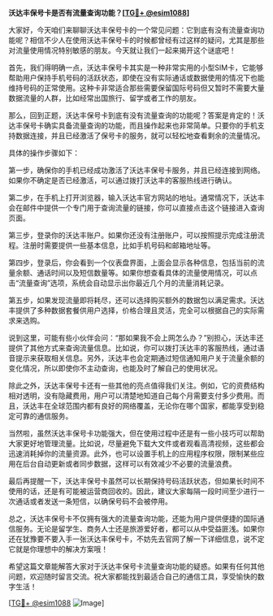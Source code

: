 **沃达丰保号卡是否有流量查询功能？[[TG💪+ @esim1088](https://t.me/s/esim1088)]**

大家好，今天咱们来聊聊沃达丰保号卡的一个常见问题：它到底有没有流量查询功能呢？相信不少人在使用沃达丰保号卡的时候都曾经有过这样的疑问，尤其是那些对流量使用情况特别敏感的朋友。今天就让我们一起来揭开这个谜底吧！

首先，我们得明确一点，沃达丰保号卡其实是一种非常实用的小型SIM卡，它能够帮助用户保持手机号码的活跃状态，即使在没有实际通话或数据使用的情况下也能维持号码的正常使用。这种卡非常适合那些需要保留国际号码但又暂时不需要大量数据流量的人群，比如经常出国旅行、留学或者工作的朋友。

那么，回到正题，沃达丰保号卡到底有没有流量查询的功能呢？答案是肯定的！沃达丰保号卡确实具备流量查询的功能，而且操作起来也非常简单。只要你的手机支持数据连接，并且已经激活了保号卡的服务，就可以轻松地查看剩余的流量情况。

具体的操作步骤如下：

第一步，确保你的手机已经成功激活了沃达丰保号卡服务，并且已经连接到网络。如果你不确定是否已经激活，可以通过拨打沃达丰的客服热线进行确认。

第二步，在手机上打开浏览器，输入沃达丰官方网站的地址。通常情况下，沃达丰会在邮件中提供一个专门用于查询流量的链接，你可以直接点击这个链接进入查询页面。

第三步，登录你的沃达丰账户。如果你还没有注册账户，可以按照提示完成注册流程。注册时需要提供一些基本信息，比如手机号码和邮箱地址等。

第四步，登录后，你会看到一个仪表盘界面，上面会显示各种信息，包括当前的流量余额、通话时间以及短信数量等。如果你想查看具体的流量使用情况，可以点击“流量查询”选项，系统会自动显示出你最近几个月的流量消耗记录。

第五步，如果发现流量即将耗尽，还可以选择购买额外的数据包以满足需求。沃达丰提供了多种数据套餐供用户选择，价格合理且灵活，完全可以根据自己的实际需求来选购。

说到这里，可能有些小伙伴会问：“那如果我不会上网怎么办？”别担心，沃达丰还提供了其他方式来查询流量信息。比如说，你可以拨打沃达丰的客服热线，通过语音提示来获取相关信息。另外，沃达丰也会定期通过短信通知用户关于流量余额的变化情况，所以即使你不主动查询，也能及时了解自己的使用状况。

除此之外，沃达丰保号卡还有一些其他的亮点值得我们关注。例如，它的资费结构相对透明，没有隐藏费用，用户可以清楚地知道自己每个月需要支付多少费用。而且，沃达丰在全球范围内都有良好的网络覆盖，无论你在哪个国家，都能享受到稳定可靠的通信服务。

当然啦，虽然沃达丰保号卡功能强大，但在使用过程中还是有一些小技巧可以帮助大家更好地管理流量。比如说，尽量避免下载大文件或者观看高清视频，这些都会迅速消耗掉你的流量资源。此外，也可以设置手机上的应用程序权限，限制某些应用在后台自动更新或者同步数据，这样可以有效减少不必要的流量浪费。

最后再提醒一下，沃达丰保号卡虽然可以长期保持号码活跃状态，但如果长时间不使用的话，还是有可能被运营商回收的。因此，建议大家每隔一段时间至少进行一次通话或者发送一条短信，以确保号码不会被停用。

总之，沃达丰保号卡不仅拥有强大的流量查询功能，还能为用户提供便捷的国际通信服务。无论是留学生、商务人士还是旅游爱好者，都可以从中受益匪浅。如果你还在犹豫要不要入手一张沃达丰保号卡，不妨先去官网了解一下详细信息，说不定它就是你理想中的解决方案哦！

希望这篇文章能解答大家对于沃达丰保号卡流量查询功能的疑惑。如果有任何其他问题，欢迎随时留言交流。祝大家都能找到最适合自己的通信工具，享受愉快的数字生活！

[[TG💪+ @esim1088](https://t.me/s/esim1088) ![Image](https://i.postimg.cc/4NQfJmqS/Snipaste-2025-05-13-00-14-12.png)]